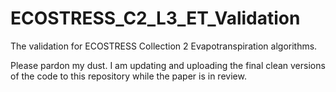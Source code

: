 # ECOSTRESS_C2_L3_ET_Validation
The validation for ECOSTRESS Collection 2 Evapotranspiration algorithms. 

Please pardon my dust. I am updating and uploading the final clean versions of the code to this repository while the paper is in review. 
